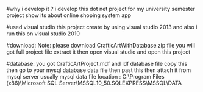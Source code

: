 #why i develop it ?
i develop this dot net project for my university semester project show
its about online shoping system app

#used visual studio
this project create by using visual studio 2013 and also i run this on visual studio 2010 


#download:
Note: please download CrafticArtWithDatabase.zip file you will got full project file extract it then open visual studio and open this project

#database:
you got CrafticArtProject.mdf and ldf database file copy this then go to your mysql database data file then past this then attach it from mysql server 
usually mysql data file location : C:\Program Files (x86)\Microsoft SQL Server\MSSQL10_50.SQLEXPRESS\MSSQL\DATA 
